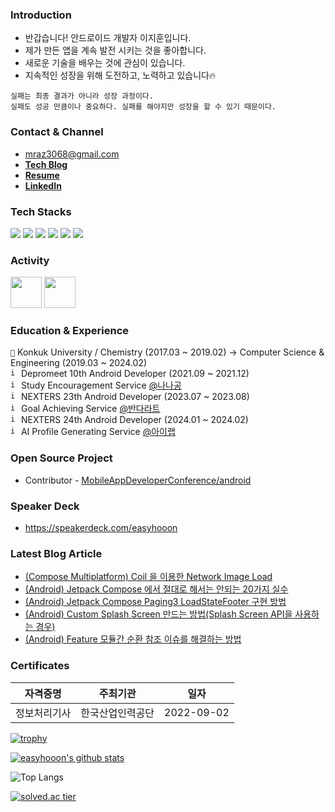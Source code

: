 ### **Introduction**

- 반갑습니다! 안드로이드 개발자 이지훈입니다.
- 제가 만든 앱을 계속 발전 시키는 것을 좋아합니다. 
- 새로운 기술을 배우는 것에 관심이 있습니다. 
- 지속적인 성장을 위해 도전하고, 노력하고 있습니다🔥

```
실패는 최종 결과가 아니라 성장 과정이다. 
실패도 성공 만큼이나 중요하다. 실패를 해야지만 성장을 할 수 있기 때문이다.
```

### **Contact & Channel**

- mraz3068@gmail.com
- **[Tech Blog](https://velog.io/@mraz3068)**
- **[Resume](https://docs.google.com/document/d/1GsjP0BcVYfCg_xqUKzfrdG1ZCuusk8tQ-qnHGeVHc8M/edit?usp=sharing)**
- **[LinkedIn](https://www.linkedin.com/in/%EC%A7%80%ED%9B%88-%EC%9D%B4-ab2467220/)**


### **Tech Stacks**
<div>
  <img src="https://img.shields.io/badge/Android-3DDC84?style=for-the-badge&logo=android&logoColor=white"> 
  <img src="https://img.shields.io/badge/Kotlin-7F52FF?style=for-the-badge&logo=kotlin&logoColor=white"> 
  <img src="https://img.shields.io/badge/Jetpack-4285F4?style=for-the-badge&logo=jetpack-compose&logoColor=white"> 
  <img src="https://img.shields.io/badge/Java-11B48A?style=for-the-badge&logo=java&logoColor=white">
  <img src="https://img.shields.io/badge/Firebase-FFCA28?style=for-the-badge&logo=firebase&logoColor=white">
  <img src="https://img.shields.io/badge/Python-306998?style=for-the-badge&logo=python&logoColor=white">

### **Activity**

[<img src="https://user-images.githubusercontent.com/70064912/192104232-022954a2-4cc7-4fe8-861e-5a83a1a49e30.png" width="50" height="50">](http://teamnexters.com/)
[<img src="https://github.com/easyhooon/easyhooon/assets/51016231/b7a40a20-f565-428f-a3c4-3c72c552cd6d" width="50" height="50">](https://www.depromeet.com/)

### **Education & Experience**
```🏫``` Konkuk University / Chemistry (2017.03 ~ 2019.02) -> Computer Science & Engineering (2019.03 ~ 2024.02)<br/>
<code><img width="13" height="13" alt="image" src="https://user-images.githubusercontent.com/51016231/200306491-55d3508d-6b85-48ab-b091-651a42f9783c.png"></code> Depromeet 10th Android Developer (2021.09 ~ 2021.12)<br/>
<code><img width="13" height="13" alt="image" src="https://user-images.githubusercontent.com/51016231/200248371-f9ce4b01-b6c4-4ffa-8264-06b186033901.png"></code> Study Encouragement Service [@나나공](https://play.google.com/store/apps/details?id=com.depromeet.sloth)<br/>
<code><img width="13" height="13" alt="image" src="https://github.com/easyhooon/easyhooon/assets/51016231/991cfb10-0dfe-43c0-88bb-9b799cb592ee.png"></code> NEXTERS 23th Android Developer (2023.07 ~ 2023.08)<br/>
<code><img width="13" height="13" alt="image" src="https://github.com/easyhooon/easyhooon/assets/51016231/12b78f23-1a57-49c7-951b-ce8fbfc73aa9.png"></code> Goal Achieving Service [@반다라트](https://play.google.com/store/apps/details?id=com.nexters.bandalart.android)<br/>
<code><img width="13" height="13" alt="image" src="https://github.com/easyhooon/easyhooon/assets/51016231/991cfb10-0dfe-43c0-88bb-9b799cb592ee.png"></code> NEXTERS 24th Android Developer (2024.01 ~ 2024.02)<br/>
<code><img width="13" height="13" alt="image" src="https://github.com/easyhooon/easyhooon/assets/51016231/ebd349df-3c2e-4835-8e5f-a447b3d96695.png"></code> AI Profile Generating Service [@아이랩](https://play.google.com/store/apps/details?id=com.nexters.ilab.android)<br/>

### Open Source Project
- Contributor - [MobileAppDeveloperConference/android](https://github.com/MobileAppDeveloperConference/android)

### Speaker Deck
- https://speakerdeck.com/easyhooon

### Latest Blog Article
- [&lpar;Compose Multiplatform&rpar; Coil 을 이용한 Network Image Load](https://velog.io/@mraz3068/How-to-load-Network-Image-by-coil-in-Compose-Multiplatform)
- [&lpar;Android&rpar; Jetpack Compose 에서 절대로 해서는 안되는 20가지 실수](https://velog.io/@mraz3068/Jetpack-Compose-%EC%97%90%EC%84%9C-%EC%A0%88%EB%8C%80%EB%A1%9C-%ED%95%B4%EC%84%9C%EB%8A%94-%EC%95%88%EB%90%98%EB%8A%94-20%EA%B0%80%EC%A7%80-15)
- [&lpar;Android&rpar; Jetpack Compose Paging3 LoadStateFooter 구현 방법](https://velog.io/@mraz3068/Jetpack-Compose-Paging3-LoadStateFooter-Implementation)
- [&lpar;Android&rpar; Custom Splash Screen 만드는 방법(Splash Screen API을 사용하는 경우)](https://velog.io/@mraz3068/Android-Custom-SplashScreen-%EB%A7%8C%EB%93%9C%EB%8A%94-%EB%B0%A9%EB%B2%95Splash-Screen-API%EC%9D%84-%EC%82%AC%EC%9A%A9%ED%95%98%EB%8A%94-%EA%B2%BD%EC%9A%B0)
- [&lpar;Android&rpar; Feature 모듈간 순환 참조 이슈를 해결하는 방법](https://velog.io/@mraz3068/Feature-%EB%AA%A8%EB%93%88%EA%B0%84-%EC%88%9C%ED%99%98-%EC%B0%B8%EC%A1%B0-%EC%9D%B4%EC%8A%88%EB%A5%BC-%ED%95%B4%EA%B2%B0%ED%95%98%EB%8A%94-%EB%B0%A9%EB%B2%95)
  
### **Certificates**
|자격증명|주최기관|일자|
|:----:|:----:|:----:|
|정보처리기사|한국산업인력공단|2022-09-02|
  
[![trophy](https://github-profile-trophy.vercel.app/?username=easyhooon&column=4&no-frame=true)](https://github.com/ryo-ma/github-profile-trophy)

[![easyhooon's github stats](https://github-readme-stats.vercel.app/api?username=easyhooon&count_private=true&custom_title=easyhooon&nbsp;&bg_color=30,b3bfff,ccdaff&title_color=FFFFFF&text_color=FFFFFF)](https://github.com/anuraghazra/github-readme-stats)
<br/>

![Top Langs](https://github-readme-stats.vercel.app/api/top-langs/?username=easyhooon&layout=compact&custom_title=Most&nbsp;Used&nbsp;Languages&bg_color=30,b3bfff,ccdaff&title_color=fff&text_color=fff&&hide=makefile,HTML)

[![solved.ac tier](http://mazassumnida.wtf/api/v2/generate_badge?boj=mraz3068)](https://solved.ac/mraz3068)
